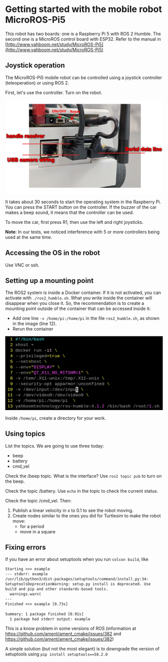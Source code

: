 # Getting started with the mobile robot MicroROS-Pi5

This robot has two boards: one is a Raspberry Pi 5 with ROS 2 Humble. The second one is a MicroROS control board with ESP32. Refer to the manual in [http://www.yahboom.net/study/MicroROS-Pi5](http://www.yahboom.net/study/MicroROS-Pi5)

## Joystick operation

The MicroROS-Pi5 mobile robot can be controlled using a joystick controller (teleoperation) or using ROS 2.

First, let's use the controller. Turn on the robot.

![](img/microROS-Pi5-connections.svg)

It takes about 30 seconds to start the operating system in the Raspberry Pi. You can press the START button on the controller. If the buzzer of the car makes a beep sound, it means that the controller can be used.

To move the car, first press R1, then use the left and right joysticks.

**Note**: In our tests, we noticed interference with 5 or more controllers being used at the same time.

<!--
Strangely, this is not needed. Although all have the same ROS_DOMAIN_ID=20, no conflict arrised. In fact, when I followed the instructions, they stopped working. 

## Setup to have multiple robots in the same network

Instructions from manual http://www.yahboom.net/study/MicroROS-Pi5 04. Quick start control course / 1. Self start handle control

Inside the docker container
```
vi ~/.bashrc
(line 100) export ROS_DOMAIN_ID=X
vi /usr/lib/systemd/system/supervisor.service
(lines 7 and 9) export ROS_DOMAIN_ID=X
```

Outside the docker container

```
(pi@raspberrypi) vi config_robot.py
(line 496) robot.set_ros_domain_id(X)
docker ps
docker commit 77c1aa2c8350 yahboomtechnology/ros-humble:5.0
docker images
vi ros2_humble.sh
(line 12) yahboomtechnology/ros-humble:5.0
```
-->

## Accessing the OS in the robot

Use VNC or ssh.

## Setting up a mounting point

The ROS2 system is inside a Docker container.  If it is not activated, you can activate with `./ros2_humble.sh`. What you write inside the container will disappear when you close it. So, the recommendation is to create a mounting point outside of the container that can be accessed inside it:

- Add one line `-v /home/pi:/home/pi` in the file `ros2_humble.sh`, as shown in the image (line 12).
- Rerun the container

![](img/creating-mounting-point-container.png)

Inside `/home/pi`, create a directory for your work.


## Using topics

List the topics. We are going to use three today:
- beep
- battery
- cmd_vel

Check the /beep topic. What is the interface? Use `ros2 topic pub` to turn on the beep.

Check the topic /battery. Use `echo` in the topic to check the current status.

Check the topic /cmd_vel. Then:
1. Publish a linear velocity in x to 0.1 to see the robot moving.
2. Create nodes similar to the ones you did for Turtlesim to make the robot move:
    - for a period
    - move in a square

## Fixing errors

If you have an error about setuptools when you run `colcon build`, like
```
Starting >>> example
--- stderr: example
/usr/lib/python3/dist-packages/setuptools/command/install.py:34: SetuptoolsDeprecationWarning: setup.py install is deprecated. Use build and pip and other standards-based tools.
  warnings.warn(
---
Finished <<< example [0.73s]

Summary: 1 package finished [0.91s]
  1 package had stderr output: example
```

This is a know problem in some versions of ROS (information at https://github.com/ament/ament_cmake/issues/382 and https://github.com/ament/ament_cmake/issues/382) 

A simple solution (but not the most elegant) is to downgrade the version of setuptools using `pip install setuptools==58.2.0`
